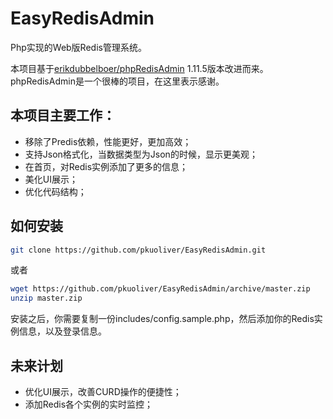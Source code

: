 # EasyRedisAdmin
Php实现的Web版Redis管理系统。

本项目基于[erikdubbelboer/phpRedisAdmin](https://github.com/ErikDubbelboer/phpRedisAdmin) 1.11.5版本改进而来。phpRedisAdmin是一个很棒的项目，在这里表示感谢。

## 本项目主要工作：
* 移除了Predis依赖，性能更好，更加高效；
* 支持Json格式化，当数据类型为Json的时候，显示更美观；
* 在首页，对Redis实例添加了更多的信息；
* 美化UI展示；
* 优化代码结构；

## 如何安装

~~~bash
git clone https://github.com/pkuoliver/EasyRedisAdmin.git
~~~

或者

~~~bash
wget https://github.com/pkuoliver/EasyRedisAdmin/archive/master.zip
unzip master.zip
~~~

安装之后，你需要复制一份includes/config.sample.php，然后添加你的Redis实例信息，以及登录信息。

## 未来计划

* 优化UI展示，改善CURD操作的便捷性；
* 添加Redis各个实例的实时监控；
